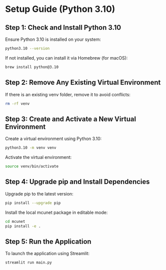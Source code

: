 # Setup Guide (Python 3.10)

## Step 1: Check and Install Python 3.10
Ensure Python 3.10 is installed on your system:
```bash
python3.10 --version
```

If not installed, you can install it via Homebrew (for macOS):
```bash
brew install python@3.10
```

## Step 2: Remove Any Existing Virtual Environment
If there is an existing venv folder, remove it to avoid conflicts:
```bash
rm -rf venv
```

## Step 3: Create and Activate a New Virtual Environment
Create a virtual environment using Python 3.10:
```bash
python3.10 -m venv venv
```

Activate the virtual environment:
```bash
source venv/bin/activate
```

## Step 4: Upgrade pip and Install Dependencies
Upgrade pip to the latest version:
```bash
pip install --upgrade pip
```

Install the local mcunet package in editable mode:
```bash
cd mcunet
pip install -e .
```

## Step 5: Run the Application
To launch the application using Streamlit:
```bash
streamlit run main.py
```